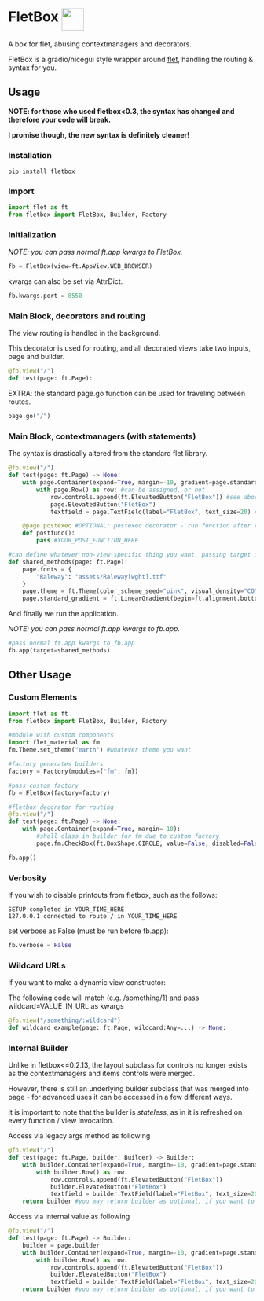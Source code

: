 # FletBox <img src=https://openclipart.org/download/183014 height=45 align=top>
A box for flet, abusing contextmanagers and decorators.

FletBox is a gradio/nicegui style wrapper around [flet](https://flet.dev/), handling the routing & syntax for you.

## Usage

**NOTE: for those who used fletbox<0.3, the syntax has changed and therefore your code will break.**

**I promise though, the new syntax is definitely cleaner!**

### Installation
```
pip install fletbox
```

### Import
```python
import flet as ft
from fletbox import FletBox, Builder, Factory
```

### Initialization
*NOTE: you can pass normal ft.app kwargs to FletBox.*
```python
fb = FletBox(view=ft.AppView.WEB_BROWSER)
```
kwargs can also be set via AttrDict.
```python
fb.kwargs.port = 8550
```

### Main Block, decorators and routing
The view routing is handled in the background.

This decorator is used for routing, and all decorated views take two inputs, page and builder.
```python
@fb.view("/")
def test(page: ft.Page):
```

EXTRA: the standard page.go function can be used for traveling between routes.
```python
page.go("/")
```

### Main Block, contextmanagers (with statements)
The syntax is drastically altered from the standard flet library.

```python
@fb.view("/")
def test(page: ft.Page) -> None:
    with page.Container(expand=True, margin=-10, gradient=page.standard_gradient): #can used stored attributes using "page" as a shared storage
        with page.Row() as row: #can be assigned, or not
            row.controls.append(ft.ElevatedButton("FletBox")) #see above
            page.ElevatedButton("FletBox")
            textfield = page.TextField(label="FletBox", text_size=20) #can be assigned, or not - for modification/reads

    @page.postexec #OPTIONAL: postexec decorator - run function after view load
    def postfunc():
        pass #YOUR_POST_FUNCTION_HERE

#can define whatever non-view-specific thing you want, passing target is optional
def shared_methods(page: ft.Page):
    page.fonts = {
        "Raleway": "assets/Raleway[wght].ttf"
    }
    page.theme = ft.Theme(color_scheme_seed="pink", visual_density="COMFORTABLE", font_family="Raleway")
    page.standard_gradient = ft.LinearGradient(begin=ft.alignment.bottom_left, end=ft.alignment.top_right, colors=["#F7C35A", "#FBAFAB"])
```

And finally we run the application.

*NOTE: you can pass normal ft.app kwargs to fb.app.*
```python
#pass normal ft.app kwargs to fb.app
fb.app(target=shared_methods)
```

## Other Usage
### Custom Elements
```python
import flet as ft
from fletbox import FletBox, Builder, Factory

#module with custom components
import flet_material as fm
fm.Theme.set_theme("earth") #whatever theme you want

#factory generates builders
factory = Factory(modules={"fm": fm})

#pass custom factory
fb = FletBox(factory=factory)

#fletbox decorator for routing
@fb.view("/")
def test(page: ft.Page) -> None:
    with page.Container(expand=True, margin=-10):
        #shell class in builder for fm due to custom factory
        page.fm.CheckBox(ft.BoxShape.CIRCLE, value=False, disabled=False)

fb.app()
```

### Verbosity
If you wish to disable printouts from fletbox, such as the follows:
```
SETUP completed in YOUR_TIME_HERE
127.0.0.1 connected to route / in YOUR_TIME_HERE
```
set verbose as False (must be run before fb.app):
```python
fb.verbose = False
```

### Wildcard URLs
If you want to make a dynamic view constructor:

The following code will match (e.g. /something/1) and pass wildcard=VALUE_IN_URL as kwargs
```python
@fb.view("/something/:wildcard")
def wildcard_example(page: ft.Page, wildcard:Any=...) -> None:
```

### Internal Builder
Unlike in fletbox<=0.2.13, the layout subclass for controls no longer exists as the contextmanagers and items controls were merged.

However, there is still an underlying builder subclass that was merged into page - for advanced uses it can be accessed in a few different ways.

It is important to note that the builder is *stateless*, as in it is refreshed on every function / view invocation.

Access via legacy args method as following
```python
@fb.view("/")
def test(page: ft.Page, builder: Builder) -> Builder:
    with builder.Container(expand=True, margin=-10, gradient=page.standard_gradient):
        with builder.Row() as row:
            row.controls.append(ft.ElevatedButton("FletBox"))
            builder.ElevatedButton("FletBox")
            textfield = builder.TextField(label="FletBox", text_size=20)
    return builder #you may return builder as optional, if you want to swap it
```

Access via internal value as following
```python
@fb.view("/")
def test(page: ft.Page) -> Builder:
    builder = page.builder
    with builder.Container(expand=True, margin=-10, gradient=page.standard_gradient):
        with builder.Row() as row:
            row.controls.append(ft.ElevatedButton("FletBox"))
            builder.ElevatedButton("FletBox")
            textfield = builder.TextField(label="FletBox", text_size=20)
    return builder #you may return builder as optional, if you want to swap it
```
